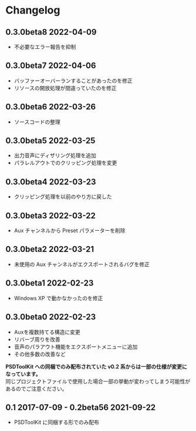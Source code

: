 # Changelog

## 0.3.0beta8 2022-04-09

- 不必要なエラー報告を抑制

## 0.3.0beta7 2022-04-06

- バッファーオーバーランすることがあったのを修正
- リソースの開放処理が間違っていたのを修正

## 0.3.0beta6 2022-03-26

- ソースコードの整理

## 0.3.0beta5 2022-03-25

- 出力音声にディザリング処理を追加
- パラレルアウトでのクリッピング処理を変更

## 0.3.0beta4 2022-03-23

- クリッピング処理を以前のやり方に戻した

## 0.3.0beta3 2022-03-22

- Aux チャンネルから Preset パラメーターを削除

## 0.3.0beta2 2022-03-21

- 未使用の Aux チャンネルがエクスポートされるバグを修正

## 0.3.0beta1 2022-02-23

- Windows XP で動かなかったのを修正

## 0.3.0beta0 2022-02-23

- Auxを複数持てる構造に変更
- リバーブ周りを改善
- 音声のパラアウト機能をエクスポートメニューに追加
- その他多数の改善など

**PSDToolKit への同梱でのみ配布されていた v0.2 系からは一部の仕様が変更になっています。**  
同じプロジェクトファイルで使用した場合一部の挙動が変わってしまう可能性があるのでご注意ください。

## 0.1 2017-07-09 - 0.2beta56 2021-09-22

- PSDToolKit に同梱する形でのみ配布
